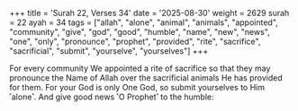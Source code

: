 +++
title = 'Surah 22, Verses 34'
date = '2025-08-30'
weight = 2629
surah = 22
ayah = 34
tags = ["allah", "alone", "animal", "animals", "appointed", "community", "give", "god", "good", "humble", "name", "new", "news", "one", "only", "pronounce", "prophet", "provided", "rite", "sacrifice", "sacrificial", "submit", "yourselve", "yourselves"]
+++

For every community We appointed a rite of sacrifice so that they may pronounce the Name of Allah over the sacrificial animals He has provided for them. For your God is only One God, so submit yourselves to Him ˹alone˺. And give good news ˹O Prophet˺ to the humble: